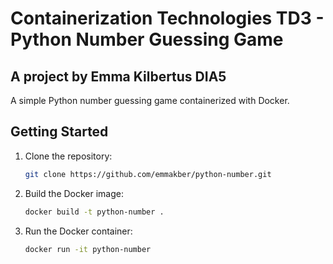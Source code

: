 # Containerization Technologies TD3 - Python Number Guessing Game
## A project by Emma Kilbertus DIA5

A simple Python number guessing game containerized with Docker.

## Getting Started

1. Clone the repository:
   ```bash
   git clone https://github.com/emmakber/python-number.git

2. Build the Docker image:
   ```bash
   docker build -t python-number .

3. Run the Docker container:
   ```bash
   docker run -it python-number
